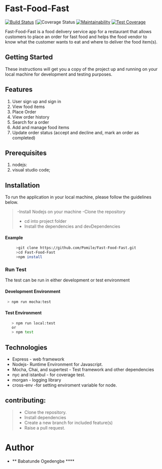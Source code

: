 # Fast-Food-Fast
[![Build Status](https://travis-ci.org/Pomile/Fast-Food-Fast.svg?branch=develop)](https://travis-ci.org/Pomile/Fast-Food-Fast) [![![Coverage Status](https://coveralls.io/repos/github/Pomile/Fast-Food-Fast/badge.svg?branch=develop)](https://coveralls.io/github/Pomile/Fast-Food-Fast?branch=develop) [![Maintainability](https://api.codeclimate.com/v1/badges/b85f8f715a866e2e2ce6/maintainability)](https://codeclimate.com/github/Pomile/Fast-Food-Fast/maintainability) [![Test Coverage](https://api.codeclimate.com/v1/badges/b85f8f715a866e2e2ce6/test_coverage)](https://codeclimate.com/github/Pomile/Fast-Food-Fast/test_coverage)

Fast-Food-Fast is a food delivery service app for a restaurant that allows customers to place an order for fast food and helps the food vendor to know what the customer wants to eat and where to deliver the food item(s).

## Getting Started
These instructions will get you a copy of the project up and running on your local machine for development and testing purposes.

## Features
1. User sign up and sign in
2. View food items
3. Place Order
4. View order history
5. Search for a order
5. Add and manage food items
6. Update order status (accept and decline and, mark an order as completed)


## Prerequisites
1. nodejs:  
3. visual studio code;

## Installation
To run the application in your local machine, please follow the guidelines below.
>-Install Nodejs on your machine
>-Clone the repository
>- cd into project folder
>- Install the dependencies and devDependencies
#### Example
```sh
     >git clone https://github.com/Pomile/Fast-Food-Fast.git
     >cd Fast-Food-Fast
     >npm install
```
### Run Test

The test can be run in either development or test environment

#### Development Environment
```sh
 > npm run mocha:test
```
#### Test Environment
 ```sh
    > npm run local:test
    or
    > npm test
```

## Technologies
* Express - web framework
* Nodejs- Runtime Environment for Javascript.
* Mocha, Chai, and supertest - Test framework and other dependencies
* nyc and istanbul - for coverage test.
* morgan - logging library
* cross-env -for setting enviroment variable for node.

## contributing:

>- Clone the repository.
>- Install dependencies
>- Create a new branch for included feature(s)
>- Raise a pull request.

# Author
* ** Babatunde Ogedengbe ****
